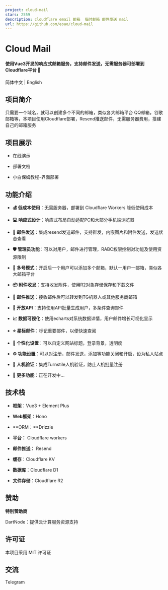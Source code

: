 ```yaml
---
project: cloud-mail
stars: 2559
description: cloudflare email 邮箱  临时邮箱 邮件发送 mail
url: https://github.com/eoao/cloud-mail
---
```


Cloud Mail
==========

#### 使用Vue3开发的响应式邮箱服务，支持邮件发送，无需服务器可部署到Cloudflare平台 🎉

简体中文 | English

项目简介
----

只需要一个域名，就可以创建多个不同的邮箱，类似各大邮箱平台 QQ邮箱，谷歌邮箱等，本项目使用Cloudflare部署，Resend推送邮件，无需服务器费用，搭建自己的邮箱服务

项目展示
----

-   在线演示  
    
-   部署文档  
    
-   小白保姆教程-界面部署

功能介绍
----

-   **💰 低成本使用**：无需服务器，部署到 Cloudflare Workers 降低使用成本
    
-   **💻 响应式设计**：响应式布局自动适配PC和大部分手机端浏览器
    
-   **📧 邮件发送**：集成resend发送邮件，支持群发，内嵌图片和附件发送，发送状态查看
    
-   **🛡️ 管理员功能**：可以对用户，邮件进行管理，RABC权限控制对功能及使用资源限制
    
-   **🔀 多号模式**：开启后一个用户可以添加多个邮箱，默认一用户一邮箱，类似各大邮箱平台
    
-   **📦 附件收发**：支持收发附件，使用R2对象存储保存和下载文件
    
-   **🔔 邮件推送**：接收邮件后可以转发到TG机器人或其他服务商邮箱
    
-   **📡 开放API**：支持使用API批量生成用户，多条件查询邮件
    
-   **📈 数据可视化**：使用echarts对系统数据详情，用户邮件增长可视化显示
    
-   **⭐ 星标邮件**：标记重要邮件，以便快速查阅
    
-   **🎨 个性化设置**：可以自定义网站标题，登录背景，透明度
    
-   **⚙️ 功能设置**：可以对注册，邮件发送，添加等功能关闭和开启，设为私人站点
    
-   **🤖 人机验证**：集成Turnstile人机验证，防止人机批量注册
    
-   **📜 更多功能**：正在开发中...
    

技术栈
---

-   **框架**：Vue3 + Element Plus
    
-   **Web框架**：Hono
    
-   **ORM：**Drizzle
    
-   **平台：** Cloudflare workers
    
-   **邮件推送：** Resend
    
-   **缓存**：Cloudflare KV
    
-   **数据库**：Cloudflare D1
    
-   **文件存储**：Cloudflare R2
    

赞助
--

  
  

**特别赞助商**

DartNode：提供云计算服务资源支持

许可证
---

本项目采用 MIT 许可证

交流
--

Telegram

